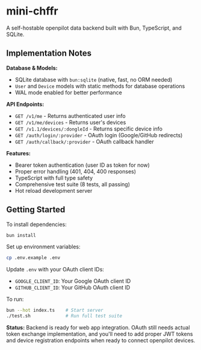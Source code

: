 # mini-chffr

A self-hostable openpilot data backend built with Bun, TypeScript, and SQLite.

## Implementation Notes

**Database & Models:**
- SQLite database with `bun:sqlite` (native, fast, no ORM needed)
- `User` and `Device` models with static methods for database operations
- WAL mode enabled for better performance

**API Endpoints:**
- `GET /v1/me` - Returns authenticated user info
- `GET /v1/me/devices` - Returns user's devices  
- `GET /v1.1/devices/:dongleId` - Returns specific device info
- `GET /auth/login/:provider` - OAuth login (Google/GitHub redirects)
- `GET /auth/callback/:provider` - OAuth callback handler

**Features:**
- Bearer token authentication (user ID as token for now)
- Proper error handling (401, 404, 400 responses)
- TypeScript with full type safety
- Comprehensive test suite (8 tests, all passing)
- Hot reload development server

## Getting Started

To install dependencies:

```bash
bun install
```

Set up environment variables:

```bash
cp .env.example .env
```

Update `.env` with your OAuth client IDs:
- `GOOGLE_CLIENT_ID`: Your Google OAuth client ID
- `GITHUB_CLIENT_ID`: Your GitHub OAuth client ID

To run:

```bash
bun --hot index.ts    # Start server
./test.sh             # Run full test suite
```

**Status:** Backend is ready for web app integration. OAuth still needs actual token exchange implementation, and you'll need to add proper JWT tokens and device registration endpoints when ready to connect openpilot devices.
